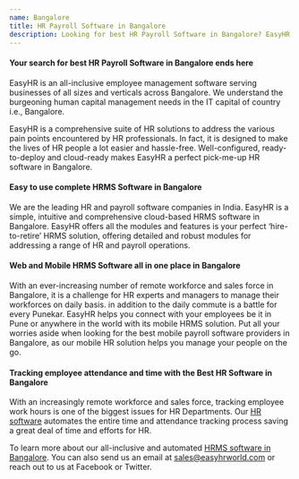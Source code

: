```yaml
---
name: Bangalore
title: HR Payroll Software in Bangalore
description: Looking for best HR Payroll Software in Bangalore? EasyHR is a leading Payroll Software Provider with dynamic features like leave, attendance, self-service
---
```

#### Your search for best HR Payroll Software in Bangalore ends here
EasyHR is an all-inclusive employee management software serving businesses of all sizes and verticals across Bangalore. We understand the burgeoning human capital management needs in the IT capital of country i.e., Bangalore.

EasyHR is a comprehensive suite of HR solutions to address the various pain points encountered by HR professionals. In fact, it is designed to make the lives of HR people a lot easier and hassle-free. Well-configured, ready-to-deploy and cloud-ready makes EasyHR a perfect pick-me-up HR software in Bangalore.

#### Easy to use complete HRMS Software in Bangalore
We are the leading HR and payroll software companies in India. EasyHR is a simple, intuitive and comprehensive cloud-based HRMS software in Bangalore. EasyHR offers all the modules and features is your perfect ‘hire-to-retire’ HRMS solution, offering detailed and robust modules for addressing a range of HR and payroll operations.

#### Web and Mobile HRMS Software all in one place in Bangalore
With an ever-increasing number of remote workforce and sales force in Bangalore, it is a challenge for HR experts and managers to manage their workforces on daily basis. in addition to the daily commute is a battle for every Punekar. EasyHR helps you connect with your employees be it in Pune or anywhere in the world with its mobile HRMS solution. Put all your worries aside when looking for the best mobile payroll software providers in Bangalore, as our mobile HR solution helps you manage your people on the go.

#### Tracking employee attendance and time with the Best HR Software in Bangalore
With an increasingly remote workforce and sales force, tracking employee work hours is one of the biggest issues for HR Departments. Our [HR software](https://www.easyhrworld.com) automates the entire time and attendance tracking process saving a great deal of time and efforts for HR.

To learn more about our all-inclusive and automated [HRMS software in Bangalore](https://www.easyhrworld.com). You can also send us an email at sales@easyhrworld.com or reach out to us at Facebook or Twitter.